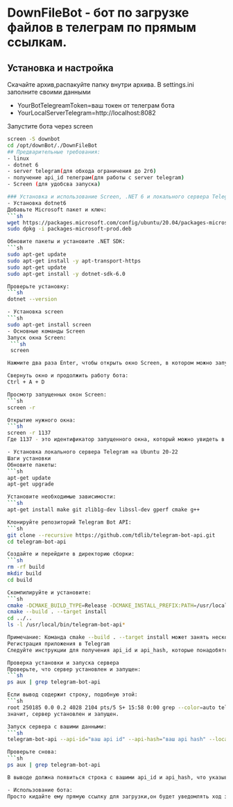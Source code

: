 # DownFileBot - бот по загрузке файлов в телеграм по прямым ссылкам.
## Установка и настройка 
Скачайте архив,распакуйте папку внутри архива.
В settings.ini  заполните своими данными 
- YourBotTelegreamToken=ваш токен от телеграм бота
- YourLocalServerTelegram=http://localhost:8082
 
 Запустите бота через screen
 ```sh
screen -S downbot
cd /opt/downBot/./DownFileBot
## Предварительные требования:
- linux 
- dotnet 6
- server telegram(для обхода ограничения до 2гб)
- получение api_id телеграм(для работы с server telegram)
- Screen (для удобсва запуска)

### Установка и использование Screen, .NET 6 и локального сервера Telegram на Ubuntu
- Установка dotnet6
Добавьте Microsoft пакет и ключ:
```sh
wget https://packages.microsoft.com/config/ubuntu/20.04/packages-microsoft-prod.deb -O packages-microsoft-prod.deb
sudo dpkg -i packages-microsoft-prod.deb

Обновите пакеты и установите .NET SDK:
```sh
sudo apt-get update
sudo apt-get install -y apt-transport-https
sudo apt-get update
sudo apt-get install -y dotnet-sdk-6.0

Проверьте установку:
```sh
dotnet --version

- Установка screen 
```sh
sudo apt-get install screen
- Основные команды Screen
 Запуск окна Screen:
  ```sh
  screen

Нажмите два раза Enter, чтобы открыть окно Screen, в котором можно запускать бота или другой софт.

Свернуть окно и продолжить работу бота:
Ctrl + A + D

Просмотр запущенных окон Screen:
```sh
screen -r

Открытие нужного окна:
```sh
screen -r 1137
Где 1137 - это идентификатор запущенного окна, который можно увидеть в выводе команды screen -r.

- Установка локального сервера Telegram на Ubuntu 20-22
Шаги установки
Обновите пакеты:
```sh
apt-get update
apt-get upgrade

Установите необходимые зависимости:
```sh
apt-get install make git zlib1g-dev libssl-dev gperf cmake g++

Клонируйте репозиторий Telegram Bot API:
```sh
git clone --recursive https://github.com/tdlib/telegram-bot-api.git
cd telegram-bot-api

Создайте и перейдите в директорию сборки:
```sh
rm -rf build
mkdir build
cd build

Скомпилируйте и установите:
```sh
cmake -DCMAKE_BUILD_TYPE=Release -DCMAKE_INSTALL_PREFIX:PATH=/usr/local ..
cmake --build . --target install
cd ../..
ls -l /usr/local/bin/telegram-bot-api*

Примечание: Команда cmake --build . --target install может занять несколько часов. Рекомендуется запускать её на ночь.
Регистрация приложения в Telegram
Следуйте инструкции для получения api_id и api_hash, которые понадобятся для запуска сервера.

Проверка установки и запуска сервера
Проверьте, что сервер установлен и запущен:
```sh
ps aux | grep telegram-bot-api

Если вывод содержит строку, подобную этой:
```sh
root 250185 0.0 0.2 4028 2104 pts/5 S+ 15:58 0:00 grep --color=auto telegram-bot-api
значит, сервер установлен и запущен.

Запуск сервера с вашими данными:
```sh
telegram-bot-api --api-id="ваш api id" --api-hash="ваш api hash" --local

Проверьте снова:
```sh
ps aux | grep telegram-bot-api

В выводе должна появиться строка с вашими api_id и api_hash, что указывает на успешный запуск сервера с вашими данными.

- Использование бота:
Просто кидайте ему прямую ссылку для загрузки,он будет уведомлять ход загрузки и после отдаст файл с сервера телеграм.

